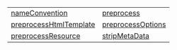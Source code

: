 |                                                                                                                              |                                                                                                                    |
| ---------------------------------------------------------------------------------------------------------------------------- | ------------------------------------------------------------------------------------------------------------------ |
| [nameConvention](https://hamedfathi.gitbook.io/aurelia-2-doc-api/plugin-conventions/function/nameconvention)                 | [preprocess](https://hamedfathi.gitbook.io/aurelia-2-doc-api/plugin-conventions/function/preprocess)               |
| [preprocessHtmlTemplate](https://hamedfathi.gitbook.io/aurelia-2-doc-api/plugin-conventions/function/preprocesshtmltemplate) | [preprocessOptions](https://hamedfathi.gitbook.io/aurelia-2-doc-api/plugin-conventions/function/preprocessoptions) |
| [preprocessResource](https://hamedfathi.gitbook.io/aurelia-2-doc-api/plugin-conventions/function/preprocessresource)         | [stripMetaData](https://hamedfathi.gitbook.io/aurelia-2-doc-api/plugin-conventions/function/stripmetadata)         |